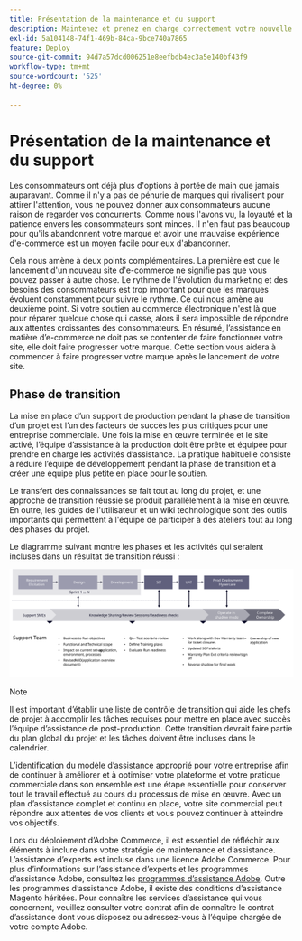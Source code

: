 ```yaml
---
title: Présentation de la maintenance et du support
description: Maintenez et prenez en charge correctement votre nouvelle implémentation d’Adobe Commerce.
exl-id: 5a104148-74f1-469b-84ca-9bce740a7865
feature: Deploy
source-git-commit: 94d7a57dcd006251e8eefbdb4ec3a5e140bf43f9
workflow-type: tm+mt
source-wordcount: '525'
ht-degree: 0%

---
```


# Présentation de la maintenance et du support

Les consommateurs ont déjà plus d&#39;options à portée de main que jamais auparavant. Comme il n&#39;y a pas de pénurie de marques qui rivalisent pour attirer l&#39;attention, vous ne pouvez donner aux consommateurs aucune raison de regarder vos concurrents. Comme nous l&#39;avons vu, la loyauté et la patience envers les consommateurs sont minces. Il n&#39;en faut pas beaucoup pour qu&#39;ils abandonnent votre marque et avoir une mauvaise expérience d&#39;e-commerce est un moyen facile pour eux d&#39;abandonner.

Cela nous amène à deux points complémentaires. La première est que le lancement d&#39;un nouveau site d&#39;e-commerce ne signifie pas que vous pouvez passer à autre chose. Le rythme de l&#39;évolution du marketing et des besoins des consommateurs est trop important pour que les marques évoluent constamment pour suivre le rythme. Ce qui nous amène au deuxième point. Si votre soutien au commerce électronique n&#39;est là que pour réparer quelque chose qui casse, alors il sera impossible de répondre aux attentes croissantes des consommateurs. En résumé, l’assistance en matière d’e-commerce ne doit pas se contenter de faire fonctionner votre site, elle doit faire progresser votre marque. Cette section vous aidera à commencer à faire progresser votre marque après le lancement de votre site.

## Phase de transition

La mise en place d’un support de production pendant la phase de transition d’un projet est l’un des facteurs de succès les plus critiques pour une entreprise commerciale. Une fois la mise en œuvre terminée et le site activé, l’équipe d’assistance à la production doit être prête et équipée pour prendre en charge les activités d’assistance. La pratique habituelle consiste à réduire l’équipe de développement pendant la phase de transition et à créer une équipe plus petite en place pour le soutien.

Le transfert des connaissances se fait tout au long du projet, et une approche de transition réussie se produit parallèlement à la mise en œuvre. En outre, les guides de l&#39;utilisateur et un wiki technologique sont des outils importants qui permettent à l&#39;équipe de participer à des ateliers tout au long des phases du projet.

Le diagramme suivant montre les phases et les activités qui seraient incluses dans un résultat de transition réussi :

![Diagramme montrant les phases du processus de transition](../../assets/playbooks/transition-diagram.svg)

>[!NOTE]
>
> Il est important d’établir une liste de contrôle de transition qui aide les chefs de projet à accomplir les tâches requises pour mettre en place avec succès l’équipe d’assistance de post-production. Cette transition devrait faire partie du plan global du projet et les tâches doivent être incluses dans le calendrier.

L’identification du modèle d’assistance approprié pour votre entreprise afin de continuer à améliorer et à optimiser votre plateforme et votre pratique commerciale dans son ensemble est une étape essentielle pour conserver tout le travail effectué au cours du processus de mise en œuvre. Avec un plan d’assistance complet et continu en place, votre site commercial peut répondre aux attentes de vos clients et vous pouvez continuer à atteindre vos objectifs.

Lors du déploiement d’Adobe Commerce, il est essentiel de réfléchir aux éléments à inclure dans votre stratégie de maintenance et d’assistance.
L’assistance d’experts est incluse dans une licence Adobe Commerce. Pour plus d’informations sur l’assistance d’experts et les programmes d’assistance Adobe, consultez les [programmes d’assistance Adobe](https://business.adobe.com/fr/customers/consulting-services/premier-support.html).
Outre les programmes d’assistance Adobe, il existe des conditions d’assistance Magento héritées. Pour connaître les services d’assistance qui vous concernent, veuillez consulter votre contrat afin de connaître le contrat d’assistance dont vous disposez ou adressez-vous à l’équipe chargée de votre compte Adobe.
